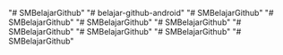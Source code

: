 "# SMBelajarGithub" 
"# belajar-github-android" 
"# SMBelajarGithub" 
"# SMBelajarGithub" 
"# SMBelajarGithub" 
"# SMBelajarGithub" 
"# SMBelajarGithub" 
"# SMBelajarGithub" 
"# SMBelajarGithub" 
"# SMBelajarGithub" 
